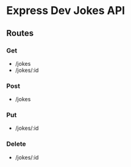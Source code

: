 # Express Dev Jokes API

## Routes

### Get

- /jokes
- /jokes/:id

### Post

- /jokes

### Put

- /jokes/:id

### Delete

- /jokes/:id
